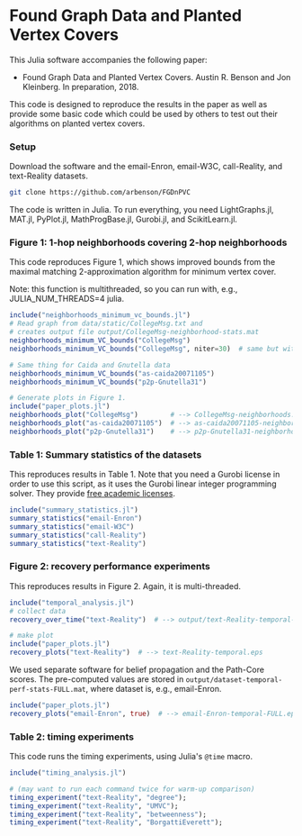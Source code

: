 # Found Graph Data and Planted Vertex Covers

This Julia software accompanies the following paper:

- Found Graph Data and Planted Vertex Covers.
  Austin R. Benson and Jon Kleinberg.
  In preparation, 2018.

This code is designed to reproduce the results in the paper as well as provide some basic code which could be used by others to test out their algorithms on planted vertex covers.

### Setup

Download the software and the email-Enron, email-W3C, call-Reality, and text-Reality datasets.

```bash
git clone https://github.com/arbenson/FGDnPVC
```

The code is written in Julia. To run everything, you need LightGraphs.jl, MAT.jl, PyPlot.jl, MathProgBase.jl, Gurobi.jl, and ScikitLearn.jl.

### Figure 1: 1-hop neighborhoods covering 2-hop neighborhoods

This code reproduces Figure 1, which shows improved bounds from the maximal matching 2-approximation algorithm for minimum vertex cover.

Note: this function is multithreaded, so you can run with, e.g., JULIA_NUM_THREADS=4 julia.

```julia
include("neighborhoods_minimum_vc_bounds.jl")
# Read graph from data/static/CollegeMsg.txt and 
# creates output file output/CollegeMsg-neighborhood-stats.mat
neighborhoods_minimum_VC_bounds("CollegeMsg")
neighborhoods_minimum_VC_bounds("CollegeMsg", niter=30)  # same but with 30 approximations

# Same thing for Caida and Gnutella data
neighborhoods_minimum_VC_bounds("as-caida20071105")
neighborhoods_minimum_VC_bounds("p2p-Gnutella31")

# Generate plots in Figure 1.
include("paper_plots.jl")
neighborhoods_plot("CollegeMsg")        # --> CollegeMsg-neighborhoods.png
neighborhoods_plot("as-caida20071105")  # --> as-caida20071105-neighborhoods.png
neighborhoods_plot("p2p-Gnutella31")    # --> p2p-Gnutella31-neighborhoods.png
```

### Table 1: Summary statistics of the datasets

This reproduces results in Table 1. Note that you need a Gurobi license in order to use this script, as it uses the Gurobi linear integer programming solver. They provide [free academic licenses](https://user.gurobi.com/download/licenses/free-academic).

```julia
include("summary_statistics.jl")
summary_statistics("email-Enron")
summary_statistics("email-W3C")
summary_statistics("call-Reality")
summary_statistics("text-Reality")
```

### Figure 2: recovery performance experiments

This reproduces results in Figure 2. Again, it is multi-threaded.

```julia
include("temporal_analysis.jl")
# collect data
recovery_over_time("text-Reality")  # --> output/text-Reality-temporal-perf-stats.mat

# make plot
include("paper_plots.jl")
recovery_plots("text-Reality")  # --> text-Reality-temporal.eps
```

We used separate software for belief propagation and the Path-Core scores. The pre-computed values are stored in `output/dataset-temporal-perf-stats-FULL.mat`, where dataset is, e.g., email-Enron.

```julia
include("paper_plots.jl")
recovery_plots("email-Enron", true)  # --> email-Enron-temporal-FULL.eps
```

### Table 2: timing experiments

This code runs the timing experiments, using Julia's `@time` macro.

```julia
include("timing_analysis.jl")

# (may want to run each command twice for warm-up comparison)
timing_experiment("text-Reality", "degree");
timing_experiment("text-Reality", "UMVC");
timing_experiment("text-Reality", "betweenness");
timing_experiment("text-Reality", "BorgattiEverett");
```
